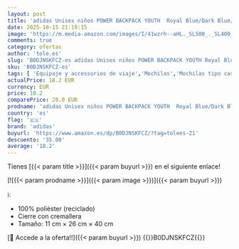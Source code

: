 ```yaml
---
layout: post
title: 'adidas Unisex niños POWER BACKPACK YOUTH  Royal Blue/Dark Blue/Glow Blue  One size'
date: 2025-10-15 21:19:15
image: 'https://m.media-amazon.com/images/I/41wzrh--aHL._SL500_._SL400_.jpg'
comments: true
category: ofertas
author: 'tole.es'
slug: 'B0DJNSKFCZ-es adidas Unisex niños POWER BACKPACK YOUTH Royal Blue/Dark...'
sku: 'B0DJNSKFCZ-es'
tags: [ 'Equipaje y accessorios de viaje','Mochilas','Mochilas tipo casual','Moda','adidas','backpack','🇪🇸', ]
actualPrice: 18.2 EUR
currency: EUR
price: 18.2
comparePrice: 28.0 EUR
prodname: 'adidas Unisex niños POWER BACKPACK YOUTH  Royal Blue/Dark Blue/Glow Blue  One size'
country: 'es'
flag: '🇪🇸'
brand: 'adidas'
buyurl: 'https://www.amazon.es/dp/B0DJNSKFCZ/?tag=tolees-21'
descuento: '35.00'
average: '18.2'
---
```


Tienes [{{< param title >}}]({{< param buyurl >}}) en el siguiente enlace!

[![{{< param prodname >}}]({{< param image >}})]({{< param buyurl >}})

ℹ️:

- 100% poliéster (reciclado)
- Cierre con cremallera
- Tamaño: 11 cm × 26 cm × 40 cm

[🛒 Accede a la oferta!!]({{< param buyurl >}})
{{<world>}}B0DJNSKFCZ{{</world>}}
